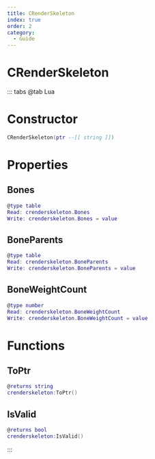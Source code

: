 ```yaml
---
title: CRenderSkeleton
index: true
order: 2
category:
  - Guide
---
```


# CRenderSkeleton

::: tabs
@tab Lua
# Constructor
```lua
CRenderSkeleton(ptr --[[ string ]])
```
# Properties
## Bones 
```lua
@type table
Read: crenderskeleton.Bones
Write: crenderskeleton.Bones = value
```
## BoneParents 
```lua
@type table
Read: crenderskeleton.BoneParents
Write: crenderskeleton.BoneParents = value
```
## BoneWeightCount 
```lua
@type number
Read: crenderskeleton.BoneWeightCount
Write: crenderskeleton.BoneWeightCount = value
```
# Functions
## ToPtr
```lua
@returns string
crenderskeleton:ToPtr()
```
## IsValid
```lua
@returns bool
crenderskeleton:IsValid()
```

:::